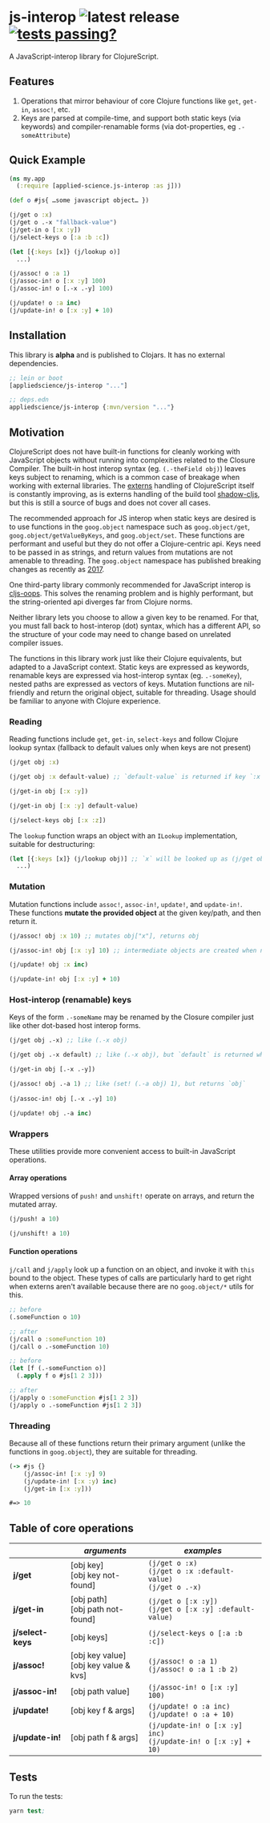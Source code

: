 # js-interop ![latest release](https://img.shields.io/github/tag/appliedsciencestudio/js-interop.svg?color=%23309631&label=release) [![tests passing?](https://circleci.com/gh/appliedsciencestudio/js-interop.svg?style=svg)](https://circleci.com/gh/appliedsciencestudio/js-interop)

A JavaScript-interop library for ClojureScript.

## Features

1. Operations that mirror behaviour of core Clojure functions like `get`, `get-in`, `assoc!`, etc.
2. Keys are parsed at compile-time, and support both static keys (via keywords) and compiler-renamable forms (via dot-properties, eg `.-someAttribute`)
    
## Quick Example

```clj
(ns my.app
  (:require [applied-science.js-interop :as j]))

(def o #js{ …some javascript object… })

(j/get o :x)
(j/get o .-x "fallback-value")
(j/get-in o [:x :y])
(j/select-keys o [:a :b :c])

(let [{:keys [x]} (j/lookup o)]
  ...)

(j/assoc! o :a 1)
(j/assoc-in! o [:x :y] 100)
(j/assoc-in! o [.-x .-y] 100)

(j/update! o :a inc)
(j/update-in! o [:x :y] + 10)
```    

## Installation

This library is **alpha** and is published to Clojars. It has no external dependencies.

```clj
;; lein or boot
[appliedscience/js-interop "..."]
```
```clj
;; deps.edn
appliedscience/js-interop {:mvn/version "..."}
```


## Motivation

ClojureScript does not have built-in functions for cleanly working with JavaScript
objects without running into complexities related to the Closure Compiler.
The built-in host interop syntax (eg. `(.-theField obj)`) leaves keys subject to renaming,
which is a common case of breakage when working with external libraries. The [externs](https://clojurescript.org/guides/externs)
handling of ClojureScript itself is constantly improving, as is externs handling of the
build tool [shadow-cljs](https://shadow-cljs.github.io/docs/UsersGuide.html#infer-externs), but this is still
a source of bugs and does not cover all cases.

The recommended approach for JS interop when static keys are desired is to use functions in the `goog.object` namespace such
as `goog.object/get`, `goog.object/getValueByKeys`, and `goog.object/set`. These functions are
performant and useful but they do not offer a Clojure-centric api. Keys need to be passed in as strings,
and return values from mutations are not amenable to threading. The `goog.object` namespace has published breaking changes as recently as [2017](https://github.com/google/closure-library/releases/tag/v20170910). 

One third-party library commonly recommended for JavaScript interop is [cljs-oops](https://github.com/binaryage/cljs-oops). This solves the renaming problem and is highly performant, but the string-oriented api diverges far from Clojure norms. 

Neither library lets you choose to allow a given key to be renamed. For that, you must fall back to host-interop (dot) syntax, which has a different API, so the structure of your code may need to change based on unrelated compiler issues.

The functions in this library work just like their Clojure equivalents, but adapted to a JavaScript context. Static keys are expressed as keywords, renamable keys are expressed via host-interop syntax (eg. `.-someKey`), nested paths are expressed as vectors of keys. Mutation functions are nil-friendly and return the original object, suitable for threading. Usage should be familiar to anyone with Clojure experience.
    
### Reading

Reading functions include `get`, `get-in`, `select-keys` and follow Clojure lookup syntax (fallback to default values only when keys are not present)

```clj
(j/get obj :x)

(j/get obj :x default-value) ;; `default-value` is returned if key `:x` is not present

(j/get-in obj [:x :y])

(j/get-in obj [:x :y] default-value)

(j/select-keys obj [:x :z])
```

The `lookup` function wraps an object with an `ILookup` implementation, suitable for destructuring:

```clj
(let [{:keys [x]} (j/lookup obj)] ;; `x` will be looked up as (j/get obj :x)
  ...)
```

### Mutation

Mutation functions include `assoc!`, `assoc-in!`, `update!`, and `update-in!`. These functions
**mutate the provided object** at the given key/path, and then return it.

```clj
(j/assoc! obj :x 10) ;; mutates obj["x"], returns obj

(j/assoc-in! obj [:x :y] 10) ;; intermediate objects are created when not present

(j/update! obj :x inc)

(j/update-in! obj [:x :y] + 10)
```

### Host-interop (renamable) keys

Keys of the form `.-someName` may be renamed by the Closure compiler just like other dot-based host interop forms.

```clj
(j/get obj .-x) ;; like (.-x obj)

(j/get obj .-x default) ;; like (.-x obj), but `default` is returned when `x` is not present

(j/get-in obj [.-x .-y])

(j/assoc! obj .-a 1) ;; like (set! (.-a obj) 1), but returns `obj`  
  
(j/assoc-in! obj [.-x .-y] 10)  

(j/update! obj .-a inc)
```

### Wrappers

These utilities provide more convenient access to built-in JavaScript operations.

#### Array operations

Wrapped versions of `push!` and `unshift!` operate on arrays, and return the mutated array.

```clj
(j/push! a 10)

(j/unshift! a 10)
```

#### Function operations

`j/call` and `j/apply` look up a function on an object, and invoke it with `this` bound to the object. These types of calls are particularly hard to get right when externs aren't available because there are no `goog.object/*` utils for this.


```clj
;; before
(.someFunction o 10)

;; after
(j/call o :someFunction 10)
(j/call o .-someFunction 10)

;; before
(let [f (.-someFunction o)]
  (.apply f o #js[1 2 3]))

;; after
(j/apply o :someFunction #js[1 2 3])
(j/apply o .-someFunction #js[1 2 3])
```

### Threading

Because all of these functions return their primary argument (unlike the functions in `goog.object`),
they are suitable for threading.

```clj
(-> #js {}
    (j/assoc-in! [:x :y] 9)
    (j/update-in! [:x :y) inc)
    (j/get-in [:x :y]))

#=> 10
```
 
## Table of core operations

|  | _arguments_| _examples_ |
|-------------------|-------------------------------------------|----------------------------------------------------------------|
| **j/get**         | [obj key]<br/>[obj key not-found]         | `(j/get o :x)`<br/>`(j/get o :x :default-value)`<br/>`(j/get o .-x)`|
| **j/get-in**      | [obj path]<br/>[obj path not-found]       | `(j/get o [:x :y])`<br/>`(j/get o [:x :y] :default-value)`         |
| **j/select-keys** | [obj keys]                                | `(j/select-keys o [:a :b :c])`                                   |
| **j/assoc!**      | [obj key value]<br/>[obj key value & kvs] | `(j/assoc! o :a 1)`<br/>`(j/assoc! o :a 1 :b 2)`                   |
| **j/assoc-in!**   | [obj path value]                          | `(j/assoc-in! o [:x :y] 100)`                                    |
| **j/update!**     | [obj key f & args]                        | `(j/update! o :a inc)`<br/>`(j/update! o :a + 10)`                 |
| **j/update-in!**  | [obj path f & args]                       | `(j/update-in! o [:x :y] inc)`<br/>`(j/update-in! o [:x :y] + 10)` |


## Tests

To run the tests:

```clj
yarn test;
```
